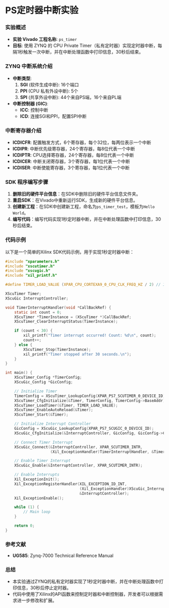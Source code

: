 # PS定时器中断实验

### 实验概述
- **实验 Vivado 工程名称**: `ps_timer`
- **目标**: 使用 ZYNQ 的 CPU Private Timer（私有定时器）实现定时器中断，每隔1秒触发一次中断，并在中断处理函数中打印信息，30秒后结束。

### ZYNQ 中断系统介绍
- **中断类型**:
  1. **SGI** (软件生成中断): 16个端口
  2. **PPI** (CPU 私有外设中断): 5个
  3. **SPI** (共享外设中断): 44个来自PS端，16个来自PL端
- **中断控制器 (GIC)**:
  - **ICC**: 控制中断
  - **ICD**: 连接SGI和PPI，配置SPI中断

### 中断寄存器介绍
- **ICDICFR**: 配置触发方式，6个寄存器，每个32位，每两位表示一个中断
- **ICDIPR**: 中断优先级寄存器，24个寄存器，每8位代表一个中断
- **ICDIPTR**: CPU选择寄存器，24个寄存器，每8位代表一个中断
- **ICDICER**: 中断关闭寄存器，3个寄存器，每1位代表一个中断
- **ICDISER**: 中断使能寄存器，3个寄存器，每1位代表一个中断

### SDK 程序编写步骤
1. **删除旧的硬件平台信息**：在SDK中删除旧的硬件平台信息文件夹。
2. **重启SDK**：在Vivado中重新运行SDK，生成新的硬件平台信息。
3. **创建新工程**：在SDK中创建新工程，命名为`ps_timer_test`，模板为`Hello World`。
4. **编写代码**：编写代码实现1秒定时器中断，并在中断处理函数中打印信息，30秒后结束。

### 代码示例
以下是一个简单的Xilinx SDK代码示例，用于实现1秒定时器中断：

```c file: ps_timer_test.c
#include "xparameters.h"
#include "xscutimer.h"
#include "xscugic.h"
#include "xil_printf.h"

#define TIMER_LOAD_VALUE (XPAR_CPU_CORTEXA9_0_CPU_CLK_FREQ_HZ / 2) // 1秒中断

XScuTimer Timer;
XScuGic InterruptController;

void TimerInterruptHandler(void *CallBackRef) {
    static int count = 0;
    XScuTimer *TimerInstance = (XScuTimer *)CallBackRef;
    XScuTimer_ClearInterruptStatus(TimerInstance);

    if (count < 30) {
        xil_printf("Timer interrupt occurred! Count: %d\n", count);
        count++;
    } else {
        XScuTimer_Stop(TimerInstance);
        xil_printf("Timer stopped after 30 seconds.\n");
    }
}

int main() {
    XScuTimer_Config *TimerConfig;
    XScuGic_Config *GicConfig;

    // Initialize Timer
    TimerConfig = XScuTimer_LookupConfig(XPAR_PS7_SCUTIMER_0_DEVICE_ID);
    XScuTimer_CfgInitialize(&Timer, TimerConfig, TimerConfig->BaseAddr);
    XScuTimer_LoadTimer(&Timer, TIMER_LOAD_VALUE);
    XScuTimer_EnableAutoReload(&Timer);
    XScuTimer_Start(&Timer);

    // Initialize Interrupt Controller
    GicConfig = XScuGic_LookupConfig(XPAR_PS7_SCUGIC_0_DEVICE_ID);
    XScuGic_CfgInitialize(&InterruptController, GicConfig, GicConfig->CpuBaseAddress);

    // Connect Timer Interrupt
    XScuGic_Connect(&InterruptController, XPAR_SCUTIMER_INTR, 
                    (Xil_ExceptionHandler)TimerInterruptHandler, &Timer);

    // Enable Timer Interrupt
    XScuGic_Enable(&InterruptController, XPAR_SCUTIMER_INTR);

    // Enable Interrupts
    Xil_ExceptionInit();
    Xil_ExceptionRegisterHandler(XIL_EXCEPTION_ID_INT, 
                                 (Xil_ExceptionHandler)XScuGic_InterruptHandler, 
                                 &InterruptController);
    Xil_ExceptionEnable();

    while (1) {
        // Main loop
    }

    return 0;
}
```

### 参考文献
- **UG585**: Zynq-7000 Technical Reference Manual

### 总结
- 本实验通过ZYNQ的私有定时器实现了1秒定时器中断，并在中断处理函数中打印信息，30秒后停止定时器。
- 代码中使用了Xilinx的API函数来控制定时器和中断控制器，开发者可以根据需求进一步修改和扩展。
